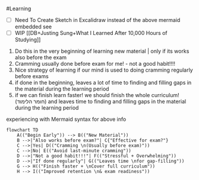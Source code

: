 #Learning
- [ ] Need To Create Sketch in Excalidraw instead of the above mermaid embedded see 
- [ ] WIP [[DB+Justing Sung+What I Learned After 10,000 Hours of Studying]]

1. Do this in the very beginning of learning new material | only if its works also before the exam
2. Cramming usually done before exam for me! - not a good habit!!!!
3. Nice strategy of learning if our mind is used to doing cramming regularly before exams
4. if done in the beginning, leaves a lot of time to finding and filling gaps in the material during the learning period
5. if we can finish learn faster! we should finish the whole curriculum! (חומר הלימוד) and leaves time to finding and filling gaps in the material during the learning period

experiencing with Mermaid syntax for above info
```mermaid
flowchart TD
    A(("Begin Early")) --> B(("New Material"))
    B -->|"Also works before exam?"| C{"Effective for exam?"}
    C -->|Yes| D(("Cramming \n(Usually before exam)"))
    C -->|No| E(("Avoid last-minute cramming"))
    D -->|"Not a good habit!!!"| F(("Stressful + Overwhelming"))
    D -->|"If done regularly"| G(("Leaves time \nfor gap-filling"))
    G --> H(("Finish faster + \nCover full curriculum"))
    H --> I(("Improved retention \n& exam readiness"))
```
